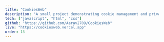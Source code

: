 ```yaml
---
title: "CookiesWeb"
description: "A small project demonstrating cookie management and privacy-first UI components for websites."
tech: ["javascript", "html", "css"]
github: "https://github.com/Aarav2709/CookiesWeb"
live: "https://cookiesweb.vercel.app"
order: 13
---
```

